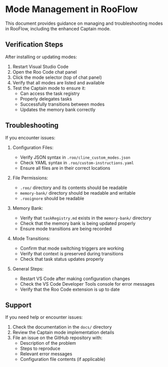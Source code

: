# Mode Management in RooFlow

This document provides guidance on managing and troubleshooting modes in RooFlow, including the enhanced Captain mode.

## Verification Steps

After installing or updating modes:

1. Restart Visual Studio Code
2. Open the Roo Code chat panel
3. Click the mode selector (top of chat panel)
4. Verify that all modes are listed and available
5. Test the Captain mode to ensure it:
   - Can access the task registry
   - Properly delegates tasks
   - Successfully transitions between modes
   - Updates the memory bank correctly

## Troubleshooting

If you encounter issues:

1. Configuration Files:
   - Verify JSON syntax in `.roo/cline_custom_modes.json`
   - Check YAML syntax in `.roo/custom-instructions.yaml`
   - Ensure all files are in their correct locations

2. File Permissions:
   - `.roo/` directory and its contents should be readable
   - `memory-bank/` directory should be readable and writable
   - `.rooignore` should be readable

3. Memory Bank:
   - Verify that `taskRegistry.md` exists in the `memory-bank/` directory
   - Check that the memory bank is being updated properly
   - Ensure mode transitions are being recorded

4. Mode Transitions:
   - Confirm that mode switching triggers are working
   - Verify that context is preserved during transitions
   - Check that task status updates properly

5. General Steps:
   - Restart VS Code after making configuration changes
   - Check the VS Code Developer Tools console for error messages
   - Verify that the Roo Code extension is up to date

## Support

If you need help or encounter issues:

1. Check the documentation in the `docs/` directory
2. Review the Captain mode implementation details
3. File an issue on the GitHub repository with:
   - Description of the problem
   - Steps to reproduce
   - Relevant error messages
   - Configuration file contents (if applicable)